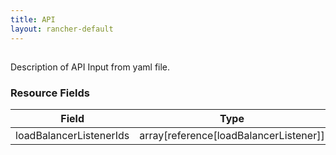 ```yaml
---
title: API
layout: rancher-default
---
```


## <no value>

Description of API Input from yaml file. 
​​
### Resource Fields

Field | Type | Required | Default | Description
---|---|---|---|---
loadBalancerListenerIds | array[reference[loadBalancerListener]] | false | <no value> | 

